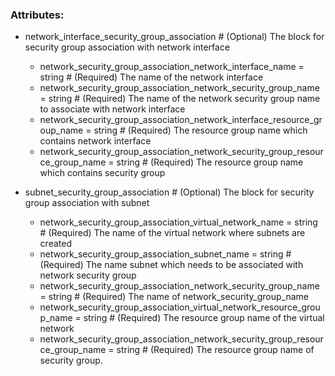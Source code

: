   ### Attributes:
  - network_interface_security_group_association  # (Optional) The block for security group association with network interface
      - network_security_group_association_network_interface_name = string # (Required) The name of the network interface
      - network_security_group_association_network_security_group_name = string # (Required) The name of the network security group name to associate with network interface
      - network_security_group_association_network_interface_resource_group_name = string # (Required) The resource group name which contains network interface
      - network_security_group_association_network_security_group_resource_group_name = string # (Required) The resource group name which contains security group
    
  - subnet_security_group_association  # (Optional) The block for security group association with subnet
      - network_security_group_association_virtual_network_name = string # (Required) The name of the virtual network where subnets are created
      - network_security_group_association_subnet_name  = string # (Required) The name subnet which needs to be associated with network security group
      - network_security_group_association_network_security_group_name  = string # (Required) The name of network_security_group_name
      - network_security_group_association_virtual_network_resource_group_name  = string # (Required) The resource group name of the virtual network
      - network_security_group_association_network_security_group_resource_group_name = string # (Required) The resource group name of security group.
   